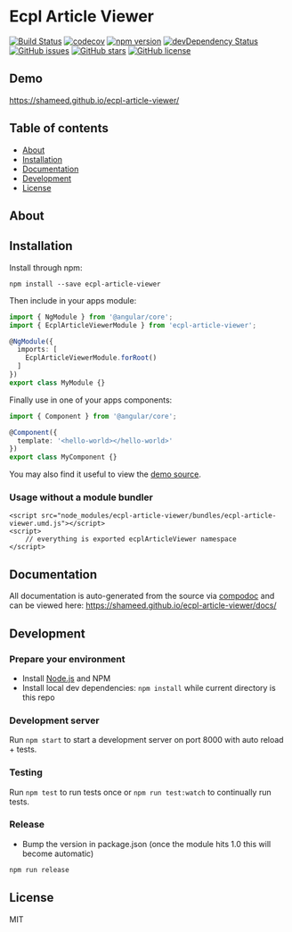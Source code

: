 # Ecpl Article Viewer
[![Build Status](https://travis-ci.org/shameed/ecpl-article-viewer.svg?branch=master)](https://travis-ci.org/shameed/ecpl-article-viewer)
[![codecov](https://codecov.io/gh/shameed/ecpl-article-viewer/branch/master/graph/badge.svg)](https://codecov.io/gh/shameed/ecpl-article-viewer)
[![npm version](https://badge.fury.io/js/ecpl-article-viewer.svg)](http://badge.fury.io/js/ecpl-article-viewer)
[![devDependency Status](https://david-dm.org/shameed/ecpl-article-viewer/dev-status.svg)](https://david-dm.org/shameed/ecpl-article-viewer?type=dev)
[![GitHub issues](https://img.shields.io/github/issues/shameed/ecpl-article-viewer.svg)](https://github.com/shameed/ecpl-article-viewer/issues)
[![GitHub stars](https://img.shields.io/github/stars/shameed/ecpl-article-viewer.svg)](https://github.com/shameed/ecpl-article-viewer/stargazers)
[![GitHub license](https://img.shields.io/badge/license-MIT-blue.svg)](https://raw.githubusercontent.com/shameed/ecpl-article-viewer/master/LICENSE)

## Demo
https://shameed.github.io/ecpl-article-viewer/

## Table of contents

- [About](#about)
- [Installation](#installation)
- [Documentation](#documentation)
- [Development](#development)
- [License](#license)

## About



## Installation

Install through npm:
```
npm install --save ecpl-article-viewer
```

Then include in your apps module:

```typescript
import { NgModule } from '@angular/core';
import { EcplArticleViewerModule } from 'ecpl-article-viewer';

@NgModule({
  imports: [
    EcplArticleViewerModule.forRoot()
  ]
})
export class MyModule {}
```

Finally use in one of your apps components:
```typescript
import { Component } from '@angular/core';

@Component({
  template: '<hello-world></hello-world>'
})
export class MyComponent {}
```

You may also find it useful to view the [demo source](https://github.com/shameed/ecpl-article-viewer/blob/master/demo/demo.component.ts).

### Usage without a module bundler
```
<script src="node_modules/ecpl-article-viewer/bundles/ecpl-article-viewer.umd.js"></script>
<script>
    // everything is exported ecplArticleViewer namespace
</script>
```

## Documentation
All documentation is auto-generated from the source via [compodoc](https://compodoc.github.io/compodoc/) and can be viewed here:
https://shameed.github.io/ecpl-article-viewer/docs/

## Development

### Prepare your environment
* Install [Node.js](http://nodejs.org/) and NPM
* Install local dev dependencies: `npm install` while current directory is this repo

### Development server
Run `npm start` to start a development server on port 8000 with auto reload + tests.

### Testing
Run `npm test` to run tests once or `npm run test:watch` to continually run tests.

### Release
* Bump the version in package.json (once the module hits 1.0 this will become automatic)
```bash
npm run release
```

## License

MIT
